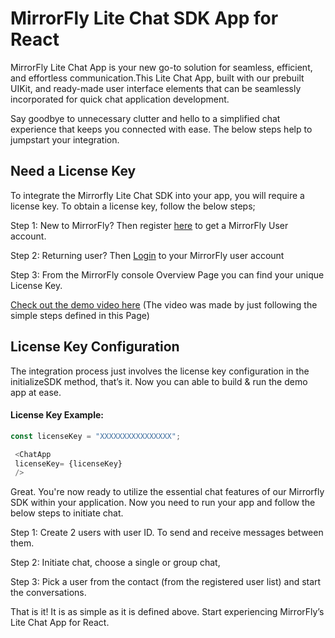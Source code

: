 # MirrorFly Lite Chat SDK App for React

MirrorFly Lite Chat App is your new go-to solution for seamless, efficient, and effortless communication.This Lite Chat App, built with our prebuilt UIKit, and ready-made user interface elements that can be seamlessly incorporated for quick chat application development.

Say goodbye to unnecessary clutter and hello to a simplified chat experience that keeps you connected with ease. The below steps help to jumpstart your integration. 

 
## Need a License Key

To integrate the Mirrorfly Lite Chat SDK into your app, you will require a license key. To obtain a license key, follow the below steps;

Step 1: New to MirrorFly? Then register [here](https://www.mirrorfly.com/contact-sales.php) to get a MirrorFly User account.

Step 2: Returning user? Then [Login](https://console.mirrorfly.com) to your MirrorFly user account

Step 3: From the MirrorFly console Overview Page you can find your unique License Key. 

[Check out the demo video here](https://www.gudsho.com/gvodupr8uk) (The video was made by just following the simple steps defined in this Page)


## License Key Configuration

The integration process just involves the license key configuration in the initializeSDK method, that’s it.  Now you can able to build & run the demo app at ease. 

#### License Key Example:
```javascript
const licenseKey = "XXXXXXXXXXXXXXXX";

 <ChatApp
 licenseKey= {licenseKey}      
 />
```
Great. You're now ready to utilize the essential chat features of our Mirrorfly SDK within your application. Now you need to run your app and follow the below steps to initiate chat.

Step 1: Create 2 users with user ID. To send and receive messages between them.

Step 2: Initiate chat, choose a single or group chat,

Step 3: Pick a user from the contact (from the registered user list) and start the conversations.

That is it! It is as simple as it is defined above. Start experiencing MirrorFly’s Lite Chat App for React.
